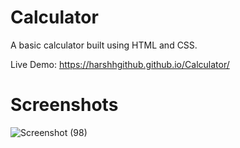 # Calculator
A basic calculator built using HTML and CSS.

Live Demo: https://harshhgithub.github.io/Calculator/

# Screenshots

![Screenshot (98)](https://github.com/harshhgithub/Calculator/assets/133668600/4f406e78-87e1-466a-a6a3-cc6c29d1a4a1)
